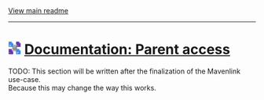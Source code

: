 [//]: # (Header)

<a href="https://github.com/Marvin-Brouwer/FluentSerializer#readme">
	View main readme
</a><hr/>
<h1>
	<img alt="icon" width="26" height="26"
		src="https://github.com/Marvin-Brouwer/FluentSerializer/raw/main/doc/logo/Logo.default.optimized.svg" />
	<a href="https://github.com/Marvin-Brouwer/FluentSerializer/blob/main/doc/help/advanced-concepts/Parent-access.md">
		Documentation: Parent access
	</a>
</h1>

[//]: # (Body)

TODO: This section will be written after the finalization of the Mavenlink use-case.  
Because this may change the way this works.